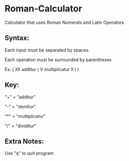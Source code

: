 # Roman-Calculator

Calculator that uses Roman Numerals and Latin Operators

## Syntax:

   Each input must be separated by spaces.
   
   Each operation must be surrounded by parentheses
   
   Ex: ( XII additur ( V multiplicatur II ) )

## Key:

   "+" = "additur"
   
   "-" = "demitur"
   
   "*" = "multiplicatur"
   
   "/" = "dividitur"

## Extra Notes:

   Use "q" to quit program
